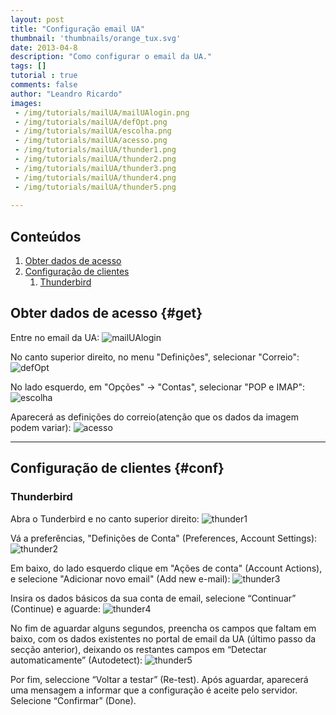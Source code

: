 ```yaml
---
layout: post
title: "Configuração email UA"
thumbnail: 'thumbnails/orange_tux.svg'
date: 2013-04-8
description: "Como configurar o email da UA."
tags: []
tutorial : true
comments: false
author: "Leandro Ricardo"
images:
 - /img/tutorials/mailUA/mailUAlogin.png
 - /img/tutorials/mailUA/defOpt.png
 - /img/tutorials/mailUA/escolha.png
 - /img/tutorials/mailUA/acesso.png
 - /img/tutorials/mailUA/thunder1.png
 - /img/tutorials/mailUA/thunder2.png
 - /img/tutorials/mailUA/thunder3.png
 - /img/tutorials/mailUA/thunder4.png
 - /img/tutorials/mailUA/thunder5.png
 
---
```


## Conteúdos
1. [Obter dados de acesso](#get)
2. [Configuração de clientes](#conf)
    1. [Thunderbird](#thunderbird)

## Obter dados de acesso {#get}
Entre no email da UA:
![mailUAlogin](/img/tutorials/mailUA/mailUAlogin.png)

No canto superior direito, no menu "Definições", selecionar "Correio":
![defOpt](/img/tutorials/mailUA/defOpt.png)

No lado esquerdo, em "Opções" -> "Contas", selecionar "POP e IMAP":
![escolha](/img/tutorials/mailUA/escolha.png)

Aparecerá as definições do correio(atenção que os dados da imagem podem variar):
![acesso](/img/tutorials/mailUA/acesso.png)

___________________________________________

## Configuração de clientes {#conf}
### Thunderbird
Abra o Tunderbird e no canto superior direito:
![thunder1](/img/tutorials/mailUA/thunder1.png)

Vá a preferências, "Definições de Conta" (Preferences, Account Settings):
![thunder2](/img/tutorials/mailUA/thunder2.png)

Em baixo, do lado esquerdo clique em "Ações de conta" (Account Actions), e selecione "Adicionar novo email" (Add new e-mail):
![thunder3](/img/tutorials/mailUA/thunder3.png)

Insira os dados básicos da sua conta de email, selecione “Continuar” (Continue) e aguarde:
![thunder4](/img/tutorials/mailUA/thunder4.png)

No fim de aguardar alguns segundos, preencha os campos que faltam em baixo, com os dados existentes no portal de email da UA (último passo da secção anterior), deixando os restantes campos em “Detectar automaticamente” (Autodetect):
![thunder5](/img/tutorials/mailUA/thunder5.png)

Por fim, seleccione “Voltar a testar” (Re-test). Após aguardar, aparecerá uma mensagem a informar que a configuração é aceite pelo servidor. Selecione “Confirmar” (Done).
